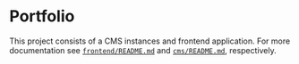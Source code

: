 # Portfolio

This project consists of a CMS instances and frontend application. For more documentation see [`frontend/README.md`](frontend/README.md) and [`cms/README.md`](cms/README.md), respectively.
